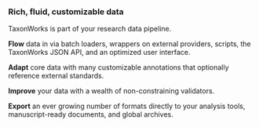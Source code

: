 ### Rich, fluid, customizable data

TaxonWorks is part of your research data pipeline.  

__Flow__ data in via batch loaders, wrappers on external providers, scripts, 
the TaxonWorks JSON API, and an optimized user interface.  

__Adapt__ core data with many customizable annotations that optionally reference 
external standards.  

__Improve__ your data with a wealth of non-constraining validators.  

__Export__ an ever growing number of formats directly to your analysis tools, 
manuscript-ready documents, and global archives.